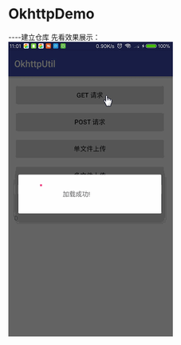 # OkhttpDemo
----建立仓库
先看效果展示：
  ![](https://github.com/wanglyGithub/OkhttpDemo/blob/master/app/src/main/res/preview/test.gif)